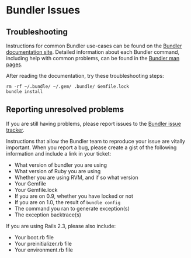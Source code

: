 # Bundler Issues

## Troubleshooting

Instructions for common Bundler use-cases can be found on the [Bundler documentation site](http://gembundler.com/v1.0/). Detailed information about each Bundler command, including help with common problems, can be found in the [Bundler man pages](http://gembundler.com/man/bundle.1.html).

After reading the documentation, try these troubleshooting steps:

    rm -rf ~/.bundle/ ~/.gem/ .bundle/ Gemfile.lock
    bundle install

## Reporting unresolved problems

If you are still having problems, please report issues to the [Bundler issue tracker](http://github.com/carlhuda/bundler/issues/).

Instructions that allow the Bundler team to reproduce your issue are vitally important. When you report a bug, please create a gist of the following information and include a link in your ticket:

  - What version of bundler you are using
  - What version of Ruby you are using
  - Whether you are using RVM, and if so what version
  - Your Gemfile
  - Your Gemfile.lock
  - If you are on 0.9, whether you have locked or not
  - If you are on 1.0, the result of `bundle config`
  - The command you ran to generate exception(s)
  - The exception backtrace(s)

If you are using Rails 2.3, please also include:

  - Your boot.rb file
  - Your preinitializer.rb file
  - Your environment.rb file
